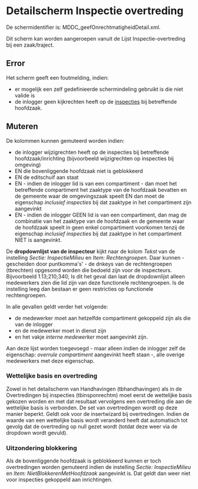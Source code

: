 # Detailscherm Inspectie overtreding

De schermidentifier is: MDDC_geefOnrechtmatigheidDetail.xml.

Dit scherm kan worden aangeroepen vanuit de Lijst Inspectie-overtreding bij een zaak/traject.

## Error

Het scherm geeft een foutmelding, indien:

* er mogelijk een zelf gedefinieerde schermindeling gebruikt is die niet valide is
* de inlogger geen kijkrechten heeft op de [inspecties](/docs/probleemoplossing/module_overstijgende_schermen/inspecties/lijst_inspectiebezoeken.md) bij betreffende hoofdzaak.

## Muteren

De kolommen kunnen gemuteerd worden indien:

* de inlogger wijzigrechten heeft op de inspecties bij betreffende hoofdzaak/inrichting (bijvoorbeeld wijzigrechten op inspecties bij omgeving)
* EN die bovenliggende hoofdzaak niet is geblokkeerd
* EN de editschuif aan staat
* EN - indien de inlogger lid is van een compartiment - dan moet het betreffende compartiment het zaaktype van de hoofdzaak bevatten en de gemeente waar de omgevingszaak speelt EN dan moet de eigenschap *inclusief inspecties* bij dat zaaktype in het compartiment zijn aangevinkt
* EN - indien de inlogger GEEN lid is van een compartiment, dan mag de combinatie van het zaaktype van de hoofdzaak en de gemeente waar de hoofdzaak speelt in geen enkel compartiment voorkomen tenzij de eigenschap *inclusief inspecties* bij dat zaaktype in het compartiment NIET is aangevinkt.

De **dropdownlijst van de inspecteur** kijkt naar de kolom *Tekst* van de instelling *Sectie: InspectieMilieu* en *Item: Rechtengroepen*. Daar kunnen - gescheiden door puntkomma's' - de dnkeys van de rechtengroepen (tbrechten) opgesomd worden die bedoeld zijn voor de inspecteurs. Bijvoorbeeld 1.13;210;340;
Is dit het geval dan laat de dropdownlijst alleen medewerkers zien die lid zijn van deze functionele rechtengroepen. Is de instelling leeg dan bestaan er geen restricties op functionele rechtengroepen.

In alle gevallen geldt verder het volgende:

* de medewerker moet aan hetzelfde compartiment gekoppeld zijn als die van de inlogger
* en de medewerker moet in dienst zijn
* en het vakje *interne medewerker* moet aangevinkt zijn.

Aan deze lijst worden toegevoegd - maar alleen indien de inlogger zelf de eigenschap: *overrule compartiment* aangevinkt heeft staan -, alle overige medewerkers met deze eigenschap.

### Wettelijke basis en overtreding

Zowel in het detailscherm van Handhavingen (tbhandhavingen) als in de Overtredingen bij inspecties (tbinsponrechtm) moet eerst de wettelijke basis gekozen worden en met dat resultaat vervolgens een overtreding die aan de wettelijke basis is verbonden. De set van overtredingen wordt op deze manier beperkt. Geldt ook voor de insertwizard bij overtredingen. Indien de waarde van een wettelijke basis wordt veranderd heeft dat automatisch tot gevolg dat de overtreding op null gezet wordt (totdat deze weer via de dropdown wordt gevuld).

### Uitzondering blokkering

Als de bovenliggende hoofdzaak is geblokkeerd kunnen er toch overtredingen worden gemuteerd indien de instelling *Sectie: InspectieMilieu* en *Item: NietBlokkerenMetHoofdzaak* aangevinkt is. Dat geldt dan weer niet voor inspecties gekoppeld aan inrichtingen.
